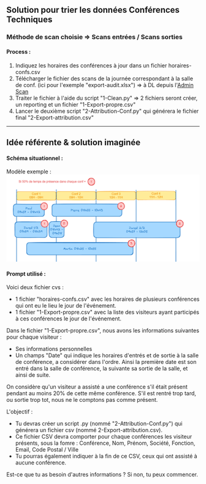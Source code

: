 ## Solution pour trier les données Conférences Techniques
### Méthode de scan choisie => Scans entrées / Scans sorties

#### Process : 
1. Indiquez les horaires des conférences à jour dans un fichier horaires-confs.csv
2. Télécharger le fichier des scans de la journée correspondant à la salle de conf. (ici pour l'exemple "export-audit.xlsx") => à DL depuis l'[Admin Scan](https://www.enerj-meeting.com)
3. Traiter le fichier à l'aide du script "1-Clean.py" => 2 fichiers seront créer, un reporting et un fichier "1-Export-propre.csv"
4. Lancer le deuxième script "2-Attribution-Conf.py" qui générera le fichier final "2-Export-attribution.csv"

------------
## Idée référente & solution imaginée
#### Schéma situationnel :
Modèle exemple :
![Schema situationnel](https://github.com/SD-Voyez/Filtre-Scan-Admin/blob/main/Schema-config-visiteur-conf.png)
#### Prompt utilisé :
Voici deux fichier cvs :
- 1 fichier "horaires-confs.csv" avec les horaires de plusieurs conférences qui ont eu le lieu le jour de l'événement.
- 1 fichier "1-Export-propre.csv" avec la liste des visiteurs ayant participés à ces conférences le jour de l'événement.

Dans le fichier "1-Export-propre.csv", nous avons les informations suivantes pour chaque visiteur :
- Ses informations personnelles
- Un champs "Date" qui indique les horaires d'entrés et de sortie à la salle de conférence, a considérer dans l'ordre. Ainsi la première date est son entré dans la salle de conférence, la suivante sa sortie de la salle, et ainsi de suite. 

On considère qu'un visiteur a assisté a une conférence s'il était présent pendant au moins 20% de cette même conférence.
S'il est rentré trop tard, ou sortie trop tot, nous ne le comptons pas comme présent.

L'objectif : 
- Tu devras créer un script .py (nommé "2-Attribution-Conf.py") qui générera un fichier csv (nommé 2-Export-attribution.csv).
- Ce fichier CSV devra comporter pour chaque conférences les visiteur présents, sous la fomre : Conférence, Nom, Prénom, Société, Fonction, Email, Code Postal / Ville
- Tu pourras également indiquer à la fin de ce CSV, ceux qui ont assisté à aucune conférence.

Est-ce que tu as besoin d'autres informations ?
Si non, tu peux commencer.

